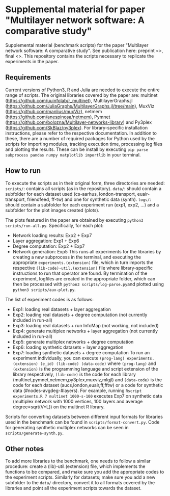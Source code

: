 # Supplemental material for paper "Multilayer network software: A comparative study" 
Supplemental material (benchmark scripts) for the paper "Multilayer network software: A comparative study". See publication here: preprint <>, final <>. 
This repository contains the scripts necessary to replicate the experiments in the paper.

## Requirements
Current versions of Python3, R and Julia are needed to execute the entire range of scripts. The original libraries covered by the paper are: multinet (https://github.com/uuinfolab/r_multinet), MultilayerGraphs.jl (https://github.com/JuliaGraphs/MultilayerGraphs.jl/tree/main), MuxViz (https://github.com/manlius/muxViz), netmem (https://github.com/anespinosa/netmem), Pymnet (https://github.com/bolozna/Multilayer-networks-library) and Py3plex (https://github.com/SkBlaz/py3plex). For library-specific installation instructions, please refer to the respective documentation. 
In addition to these, there are a number of required packages for Python used by the scripts for importing modules, tracking execution time, processing log files and plotting the results. These can be install by executing `pip parse subprocess pandas numpy matplotlib importlib` in your terminal.

## How to run
To execute the scripts as in their original form, three directories are needed: 
`scripts/`: contains all scripts (as in the repository).
`data/`: should contain a subfolder for each dataset used (cs-aarhus, london-transport, euair-transport, friendfeed, ff-tw) and one for synthetic data (synth).
`logs/`: should contain a subfolder for each experiment run (exp1, exp2, ...) and a subfolder for the plot images created (plots).

The plots featured in the paper are obtained by executing `python3 scripts/run-all.py`. Specifically, for each plot:
+ Network loading results: Exp2 + Exp7
+ Layer aggregation: Exp1 + Exp6
+ Degree computation: Exp2 + Exp7
+ Network generation: Exp5
This runs all experiments for the libraries by creating a new subprocess in the terminal, and executing the appropriate `experiments.(extension)` file, which in turn imports the respective `(lib-code)-util.(extension)` file where library-specific instructions to run that operator are found. By termination of the experiment, logfiles are created in the appropriate folder, which can then be processed with `python3 scripts/log-parse.py`and plotted using `python3 scripts/aux-plot.py`.

The list of experiment codes is as follows:
* Exp1: loading real datasets + layer aggregation
* Exp2: loading real datasets + degree computation (not currently included in run-all)
* Exp3: loading real datasets + run InfoMap (not working, not included)
* Exp4: generate multiplex networks + layer aggregation (not currently included in run-all)
* Exp5: generate multiplex networks + degree computation 
* Exp6: loading synthetic datasets + layer aggregation
* Exp7: loading synthetic datasets + degree computation
To run an experiment individually, you can execute `(prog-lang) experiments.(extension) (e_id) (lib-code) (data-code)` where `(prog-lang)` and `(extension)` is the programming language and script extension of the library respectively, `(lib-code)` is the code for each library (multinet,pymnet,netmem,py3plex,muxviz,mlgjl) and `(data-code)` is the code for each dataset (aucs,london,euair,ff,fftw) or a code for synthetic data (#nodes-avgdeg-#layers).
For example, running `Rscript experiments.R 7 multinet 1000-s-100` executes Exp7 on synthetic data (multiplex network with 1000 vertices, 100 layers and average degree=sqrt(V*L)) on the multinet R library.

Scripts for converting datasets between different input formats for libraries used in the benchmark can be found in `scripts/format-convert.py`. Code for generating synthetic multiplex networks can be seen in `scripts/generate-synth.py`.

## Other notes
To add more libraries to the benchmark, one needs to follow a similar procedure: create a (lib)-util.(extension) file, which implements the functions to be compared, and make sure you add the appropriate codes to the experiment scripts. Similarly for datasets; make sure you add a new subfolder to the `data/` directory, convert it to all formats covered by the libraries and point all the experiment scripts towards the dataset.
